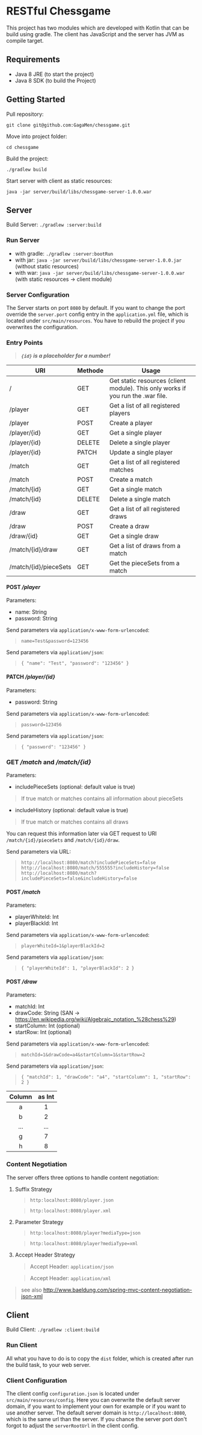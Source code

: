 RESTful Chessgame
=================
This project has two modules which are developed with Kotlin that can be build using gradle. 
The client has JavaScript and the server has JVM as compile target.

Requirements
---------------
* Java 8 JRE (to start the project)
* Java 8 SDK (to build the Project)


Getting Started
---------------
Pull repository:

``git clone git@github.com:GagaMen/chessgame.git``

Move into project folder:

``cd chessgame``

Build the project:

``./gradlew build``

Start server with client as static resources:

``java -jar server/build/libs/chessgame-server-1.0.0.war``

Server
------
Build Server:
``./gradlew :server:build``

### Run Server
* with gradle: ``./gradlew :server:bootRun``
* with jar: ``java -jar server/build/libs/chessgame-server-1.0.0.jar`` (without static resources)
* with war: ``java -jar server/build/libs/chessgame-server-1.0.0.war`` (with static resources -> client module)

### Server Configuration
The Server starts on port ``8080`` by default. If you want to change the port override the ``server.port`` config entry 
in the ``application.yml`` file, which is located under ``src/main/resources``. 
You have to rebuild the project if you overwrites the configuration.

### Entry Points
> ***``{id}`` is a placeholder for a number!***

|URI                   | Methode | Usage 
|----------------------|---------|--------------------------------------------------------------------------------|
|/                     | GET     | Get static resources (client module). This only works if you run the .war file.|
|/player               | GET     | Get a list of all registered players                                           |
|/player               | POST    | Create a player                                                                |
|/player/{id}          | GET     | Get a single player                                                            |
|/player/{id}          | DELETE  | Delete a single player                                                         |
|/player/{id}          | PATCH   | Update a single player                                                         |
|/match                | GET     | Get a list of all registered matches                                           |
|/match                | POST    | Create a match                                                                 |
|/match/{id}           | GET     | Get a single match                                                             |
|/match/{id}           | DELETE  | Delete a single match                                                          |
|/draw                 | GET     | Get a list of all registered draws                                             |
|/draw                 | POST    | Create a draw                                                                  |
|/draw/{id}            | GET     | Get a single draw                                                              |
|/match/{id}/draw      | GET     | Get a list of draws from a match                                               |
|/match/{id}/pieceSets | GET     | Get the pieceSets from a match                                                 |

#### POST */player*
Parameters:
* name: String
* password: String

Send parameters via ``application/x-www-form-urlencoded``:
> ``name=Test&password=123456``

Send parameters via ``application/json``:
> ``{ "name": "Test", "password": "123456" }``

#### PATCH */player/{id}*
Parameters:
* password: String

Send parameters via ``application/x-www-form-urlencoded``:
> ``password=123456``

Send parameters via ``application/json``:
> ``{ "password": "123456" }``

### GET */match* and */match/{id}*
Parameters:
* includePieceSets (optional: default value is true)
> If true match or matches contains all information about pieceSets
* includeHistory (optional: default value is true)
> If true match or matches contains all draws

You can request this information later via GET request to URI ``/match/{id}/pieceSets`` and ``/match/{id}/draw``.

Send parameters via URL:
> ``http://localhost:8080/match?includePieceSets=false``\
> ``http://localhost:8080/match/555555?includeHistory=false``\
> ``http://localhost:8080/match?includePieceSets=false&includeHistory=false``

#### POST */match*
Parameters:
* playerWhiteId: Int
* playerBlackId: Int

Send parameters via ``application/x-www-form-urlencoded``:
> ``playerWhiteId=1&playerBlackId=2``

Send parameters via ``application/json``:
> ``{ "playerWhiteId": 1, "playerBlackId": 2 }``

#### POST */draw*
Parameters:
* matchId: Int
* drawCode: String (SAN -> <https://en.wikipedia.org/wiki/Algebraic_notation_%28chess%29>)
* startColumn: Int (optional)
* startRow: Int (optional)

Send parameters via ``application/x-www-form-urlencoded``:
> ``matchId=1&drawCode=a4&startColumn=1&startRow=2``

Send parameters via ``application/json``:
> ``{ "matchId": 1, "drawCode": "a4", "startColumn": 1, "startRow": 2 }``

|Column | as Int|
| :---: | :---: |
|a      | 1     |
|b      | 2     |
| ...   | ...   |
|g      | 7     |
|h      | 8     |

### Content Negotiation
The server offers three options to handle content negotiation:
1.  Suffix Strategy
    > ``http:localhost:8080/player.json`` 
    
    > ``http:localhost:8080/player.xml``
    
2. Parameter Strategy
    > ``http:localhost:8080/player?mediaType=json``
    
    > ``http:localhost:8080/player?mediaType=xml``
    
3. Accept Header Strategy
    > Accept Header: ``application/json``
    
    > Accept Header: ``application/xml``
    
> see also <http://www.baeldung.com/spring-mvc-content-negotiation-json-xml>


Client
------
Build Client:
``./gradlew :client:build``

### Run Client
All what you have to do is to copy the ``dist`` folder, which is created after run the build task, to your web server.

### Client Configuration
The client config ``configuration.json`` is located under ``src/main/resources/config``. Here you can overwrite
the default server domain, if you want to implement your own for example or if you want to use another server.
The default server domain is ``http://localhost:8080``, which is the same url than the server. If you chance the server 
port don't forgot to adjust the ``serverRootUrl`` in the client config.